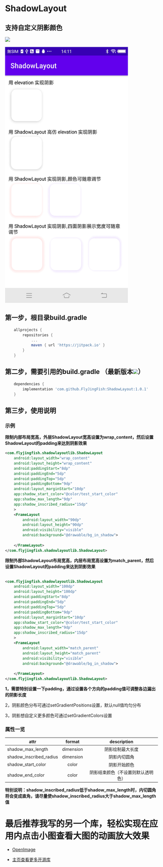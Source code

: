 # ShadowLayout

## 支持自定义阴影颜色

[![](https://jitpack.io/v/FlyJingFish/ShadowLayout.svg)](https://jitpack.io/#FlyJingFish/ShadowLayout)


<img src="https://github.com/FlyJingFish/ShadowLayout/blob/master/screenshot/Screenshot_20221011_141145.jpg" width="405px" height="842px" alt="show" />


## 第一步，根目录build.gradle

```gradle
    allprojects {
        repositories {
            ...
            maven { url 'https://jitpack.io' }
        }
    }
```
## 第二步，需要引用的build.gradle （最新版本[![](https://jitpack.io/v/FlyJingFish/ShadowLayout.svg)](https://jitpack.io/#FlyJingFish/ShadowLayout)）

```gradle
    dependencies {
        implementation 'com.github.FlyJingFish:ShadowLayout:1.0.1'
    }
```
## 第三步，使用说明

### 示例

**限制内部布局宽高，外层ShadowLayout宽高设置为wrap_content，然后设置ShadowLayout的padding来达到阴影效果**

```xml
<com.flyjingfish.shadowlayoutlib.ShadowLayout
    android:layout_width="wrap_content"
    android:layout_height="wrap_content"
    android:paddingStart="8dp"
    android:paddingEnd="5dp"
    android:paddingTop="5dp"
    android:paddingBottom="9dp"
    android:layout_marginStart="10dp"
    app:shadow_start_color="@color/test_start_color"
    app:shadow_max_length="9dp"
    app:shadow_inscribed_radius="15dp"
    >
    <FrameLayout
        android:layout_width="90dp"
        android:layout_height="90dp"
        android:visibility="visible"
        android:background="@drawable/bg_in_shadow">

    </FrameLayout>
</com.flyjingfish.shadowlayoutlib.ShadowLayout>

```

**限制外部ShadowLayout布局宽高，内层布局宽高设置为match_parent，然后设置ShadowLayout的padding来达到阴影效果**

```xml

<com.flyjingfish.shadowlayoutlib.ShadowLayout
    android:layout_width="100dp"
    android:layout_height="100dp"
    android:paddingStart="8dp"
    android:paddingEnd="5dp"
    android:paddingTop="5dp"
    android:paddingBottom="9dp"
    android:layout_marginStart="10dp"
    app:shadow_start_color="@color/test_start_color"
    app:shadow_max_length="9dp"
    app:shadow_inscribed_radius="15dp"
    >
    <FrameLayout
        android:layout_width="match_parent"
        android:layout_height="match_parent"
        android:visibility="visible"
        android:background="@drawable/bg_in_shadow">
    
    </FrameLayout>
</com.flyjingfish.shadowlayoutlib.ShadowLayout>

```

**1，需要特别设置一下padding，通过设置各个方向的padding值可调整各边漏出的阴影长度**

2，阴影颜色分布可通过setGradientPositions设置，默认null值均匀分布

3，阴影想自定义更多颜色可通过setGradientColors设置

### 属性一览

|attr|format|description|
|---|:---:|:---:|
|shadow_max_length|dimension|阴影绘制最大长度|
|shadow_inscribed_radius|dimension|阴影内切圆角|
|shadow_start_color|color|阴影开始颜色|
|shadow_end_color|color|阴影结束颜色（不设置则默认透明色）|

**特别说明：shadow_inscribed_radius低于shadow_max_length时，内切圆角将会变成直角，请尽量使shadow_inscribed_radius大于shadow_max_length值**


# 最后推荐我写的另一个库，轻松实现在应用内点击小图查看大图的动画放大效果

- [OpenImage](https://github.com/FlyJingFish/OpenImage)

- [主页查看更多开源库](https://github.com/FlyJingFish)


